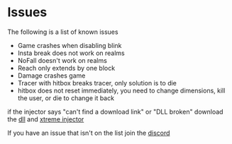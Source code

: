 # Issues

The following is a list of known issues

  - Game crashes when disabling blink
  - Insta break does not work on realms
  - NoFall doesn't work on realms
  - Reach only extends by one block
  - Damage crashes game
  - Tracer with hitbox breaks tracer, only solution is to die
  - hitbox does not reset immediately, you need to change dimensions, kill the user, or die to change it back

if the injector says "can't find a download link" or "DLL broken" download the [dll](https://horion.download/dll) and [xtreme injector](https://www.unknowncheats.me/forum/downloads.php?do=file&id=21570&act=down&actionhash=1639347436-42eecac7227064b0601d22c3ff1b1425a2056af7)

If you have an issue that isn't on the list join the [discord](https://discord.gg/horion)
